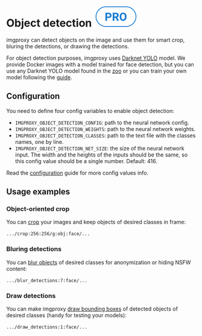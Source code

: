 # Object detection<img class='pro-badge' src='assets/pro.svg' alt='pro' />

imgproxy can detect objects on the image and use them for smart crop, bluring the detections, or drawing the detections.

For object detection purposes, imgproxy uses [Darknet YOLO](https://github.com/AlexeyAB/darknet) model. We provide Docker images with a model trained for face detection, but you can use any Darknet YOLO model found in the [zoo](https://github.com/AlexeyAB/darknet/wiki/YOLOv4-model-zoo) or you can train your own model following the [guide](https://github.com/AlexeyAB/darknet#how-to-train-to-detect-your-custom-objects).

## Configuration

You need to define four config variables to enable object detection:

* `IMGPROXY_OBJECT_DETECTION_CONFIG`: path to the neural network config.
* `IMGPROXY_OBJECT_DETECTION_WEIGHTS`: path to the neural network weights.
* `IMGPROXY_OBJECT_DETECTION_CLASSES`: path to the text file with the classes names, one by line.
* `IMGPROXY_OBJECT_DETECTION_NET_SIZE`: the size of the neural network input. The width and the heights of the inputs should be the same, so this config value should be a single number. Default: 416.

Read the [configuration](configuration.md#object-detection) guide for more config values info.

## Usage examples
### Object-oriented crop

You can [crop](https://docs.imgproxy.net/generating_the_url?id=crop) your images and keep objects of desired classes in frame:

```
.../crop:256:256/g:obj:face/...
```

### Bluring detections

You can [blur objects](https://docs.imgproxy.net/generating_the_url?id=blur-detections) of desired classes for anonymization or hiding NSFW content:

```
.../blur_detections:7:face/...
```

### Draw detections

You can make imgproxy [draw bounding boxes](https://docs.imgproxy.net/generating_the_url?id=draw-detections) of detected objects of desired classes (handy for testing your models):

```
.../draw_detections:1:face/...
```
